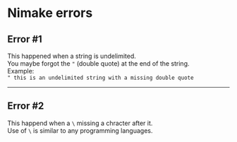 # Nimake errors

## Error #1

This happened when a string is undelimited.<br />
You maybe forgot the `"` (double quote) at the end of the string.<br />
Example:<br />
`" this is an undelimited string with a missing double quote`

---

## Error #2

This happend when a `\` missing a chracter after it.<br />
Use of `\` is similar to any programming languages.
